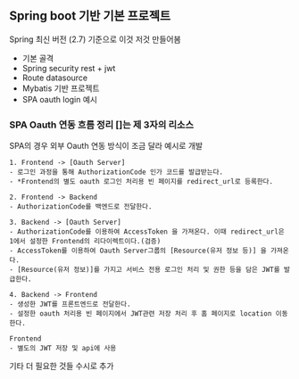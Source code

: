 ## Spring boot 기반 기본 프로젝트

Spring 최신 버전 (2.7) 기준으로 이것 저것 만들어봄

- 기본 골격
- Spring security rest + jwt
- Route datasource
- Mybatis 기반 프로젝트
- SPA oauth login 예시

### SPA Oauth 연동 흐름 정리 []는 제 3자의 리소스

SPA의 경우 외부 Oauth 연동 방식이 조금 달라 예시로 개발
```
1. Frontend -> [Oauth Server]
- 로그인 과정을 통해 AuthorizationCode 인가 코드를 발급받는다.
- *Frontend의 별도 oauth 로그인 처리용 빈 페이지를 redirect_url로 등록한다.

2. Frontend -> Backend
- AuthorizationCode를 백엔드로 전달한다.

3. Backend -> [Oauth Server]
- AuthorizationCode를 이용하여 AccessToken 을 가져온다. 이때 redirect_url은 1에서 설정한 Frontend의 리다이렉트이다.(검증)
- AccessToken를 이용하여 Oauth Server그룹의 [Resource(유저 정보 등)] 을 가져온다.
- [Resource(유저 정보)]를 가지고 서비스 전용 로그인 처리 및 권한 등을 담은 JWT를 발급한다.

4. Backend -> Frontend
- 생성한 JWT를 프론트엔드로 전달한다.
- 설정한 oauth 처리용 빈 페이지에서 JWT관련 저장 처리 후 홈 페이지로 location 이동한다.

Frontend
- 별도의 JWT 저장 및 api에 사용
```

기타 더 필요한 것들 수시로 추가